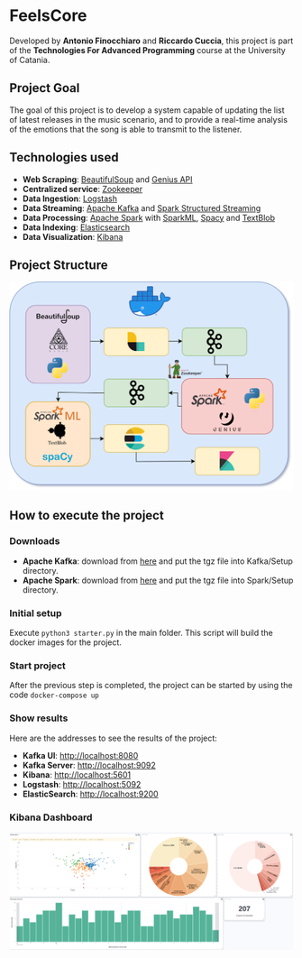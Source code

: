 # FeelsCore
Developed by **Antonio Finocchiaro** and **Riccardo Cuccia**, this project is part of the **Technologies For Advanced Programming** course at the University of Catania.

## Project Goal

The goal of this project is to develop a system capable of updating the list of latest releases in the music scenario, and to provide a real-time analysis of the emotions that the song is able to transmit to the listener.


## Technologies used
<ul>
<li> <strong>Web Scraping</strong>: <a href="https://www.crummy.com/software/BeautifulSoup/bs4/doc/">BeautifulSoup</a> and <a href="https://docs.genius.com">Genius API</a></li>
<li> <strong>Centralized service</strong>: <a href="https://zookeeper.apache.org/">Zookeeper</a></li>
<li> <strong>Data Ingestion</strong>: <a href="https://www.elastic.co/logstash/">Logstash</a></li>
<li><strong>Data Streaming</strong>: <a href="https://www.confluent.io/what-is-apache-kafka/">Apache Kafka</a> and <a href="https://spark.apache.org/docs/latest/structured-streaming-programming-guide.html">Spark Structured Streaming</a></li>
<li><strong>Data Processing</strong>: <a href="https://spark.apache.org/">Apache Spark</a> with <a href="https://spark.apache.org/docs/1.2.2/ml-guide.html">SparkML</a>, <a href="https://spacy.io">Spacy</a> and <a href="https://textblob.readthedocs.io/en/dev/">TextBlob</a></li>
<li><strong>Data Indexing</strong>: <a href="https://www.elastic.co/what-is/elasticsearch">Elasticsearch</a></li>
<li><strong>Data Visualization</strong>: <a href="https://www.elastic.co/what-is/kibana">Kibana</a></li>
</ul>

## Project Structure

<img src="./graphics/pipeline.png"/>

## How to execute the project

### Downloads
<ul>
<li><strong>Apache Kafka</strong>: download from <a href="https://dlcdn.apache.org/kafka/3.4.0/kafka_2.13-3.4.0.tgz">here</a> and put the tgz file into Kafka/Setup directory.</li>
<li><strong>Apache Spark</strong>: download from <a href="https://dlcdn.apache.org/spark/spark-3.4.0/spark-3.4.0-bin-hadoop3.tgz">here</a> and put the tgz file into Spark/Setup directory.</li>
</ul>

### Initial setup
Execute <code>python3 starter.py</code> in the main folder. This script will build the docker images for the project.

### Start project
After the previous step is completed, the project can be started by using the code <code>docker-compose up</code>

### Show results
Here are the addresses to see the results of the project:
<ul>
<li><strong>Kafka UI</strong>: <a href="http://localhost:9600">http://localhost:8080</a></li>
<li><strong>Kafka Server</strong>: <a href="http://localhost:9092">http://localhost:9092</a></li>
<li><strong>Kibana</strong>: <a href="http://localhost:5601">http://localhost:5601</a></li>
<li><strong>Logstash</strong>: <a href="http://localhost:5092">http://localhost:5092</a></li>
<li><strong>ElasticSearch</strong>: <a href="http://localhost:9200">http://localhost:9200</a></li>
</ul>

### Kibana Dashboard

<img src="./graphics/dashboard.png"/>